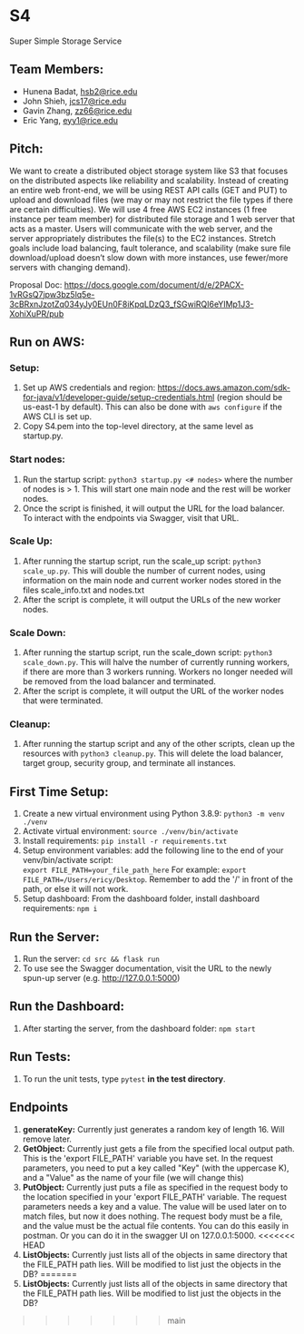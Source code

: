 # S4

Super Simple Storage Service

## Team Members:

- Hunena Badat, hsb2@rice.edu
- John Shieh, jcs17@rice.edu
- Gavin Zhang, zz66@rice.edu
- Eric Yang, eyy1@rice.edu

## Pitch:

We want to create a distributed object storage system like S3 that focuses on the distributed aspects like reliability and scalability. Instead of creating an entire web front-end, we will be using REST API calls (GET and PUT) to upload and download files (we may or may not restrict the file types if there are certain difficulties). We will use 4 free AWS EC2 instances (1 free instance per team member) for distributed file storage and 1 web server that acts as a master. Users will communicate with the web server, and the server appropriately distributes the file(s) to the EC2 instances. Stretch goals include load balancing, fault tolerance, and scalability (make sure file download/upload doesn’t slow down with more instances, use fewer/more servers with changing demand).

Proposal Doc: https://docs.google.com/document/d/e/2PACX-1vRGsQ7jpw3bz5lq5e-3cBRxnJzotZq034yJy0EUn0F8iKpqLDzQ3_fSGwiRQI6eYIMp1J3-XohiXuPR/pub

## Run on AWS:
### Setup:
1. Set up AWS credentials and region: https://docs.aws.amazon.com/sdk-for-java/v1/developer-guide/setup-credentials.html (region should be us-east-1 by default). This can also be done with `aws configure` if the AWS CLI is set up.
2. Copy S4.pem into the top-level directory, at the same level as startup.py.
### Start nodes:
1. Run the startup script: `python3 startup.py <# nodes>` where the number of nodes is > 1. This will start one main node and the rest will be worker nodes.
2. Once the script is finished, it will output the URL for the load balancer. To interact with the endpoints via Swagger, visit that URL.
### Scale Up:
1. After running the startup script, run the scale_up script: `python3 scale_up.py`. This will double the number of current nodes, using information on the main node and current worker nodes stored in the files scale_info.txt and nodes.txt
2. After the script is complete, it will output the URLs of the new worker nodes.
### Scale Down:
1. After running the startup script, run the scale_down script: `python3 scale_down.py`. This will halve the number of currently running workers, if there are more than 3 workers running. Workers no longer needed will be removed from the load balancer and terminated.
2. After the script is complete, it will output the URL of the worker nodes that were terminated.
### Cleanup:
1. After running the startup script and any of the other scripts, clean up the resources with `python3 cleanup.py`. This will delete the load balancer, target group, security group, and terminate all instances.

## First Time Setup:

1. Create a new virtual environment using Python 3.8.9:
   `python3 -m venv ./venv`
2. Activate virtual environment:
   `source ./venv/bin/activate`
3. Install requirements:
   `pip install -r requirements.txt`
4. Setup environment variables:
   add the following line to the end of your venv/bin/activate script: <br>
   `export FILE_PATH=your_file_path_here`
   For example:
   `export FILE_PATH=/Users/ericy/Desktop`. Remember to add the '/' in front of the path, or else it will not work.
5. Setup dashboard:
   From the dashboard folder, install dashboard requirements:
   `npm i`

## Run the Server:

1. Run the server: `cd src && flask run`
2. To use see the Swagger documentation, visit the URL to the newly spun-up server (e.g. http://127.0.0.1:5000)

## Run the Dashboard:

1. After starting the server, from the dashboard folder:
   `npm start`

## Run Tests:

1. To run the unit tests, type `pytest` **in the test directory**.

## Endpoints

1. **generateKey:** Currently just generates a random key of length 16. Will remove later.
2. **GetObject:** Currently just gets a file from the specified local output path. This is the
   'export FILE_PATH' variable you have set. In the request parameters, you need to put a key called "Key" (with the uppercase K), and a "Value" as the name of your file (we will change this)
3. **PutObject:** Currently just puts a file as specified in the request body to the location specified in your 'export FILE_PATH' variable. The request parameters needs a key and a value. The value will be used later on to match files, but now it does nothing. The request body must be a file, and the value must be the actual file contents. You can do this easily in postman. Or you can do it in the swagger UI on 127.0.0.1:5000.
<<<<<<< HEAD
4. **ListObjects:** Currently just lists all of the objects in same directory that the FILE_PATH path lies. Will be modified to list just the objects in the DB?
=======
4. **ListObjects:** Currently just lists all of the objects in same directory that the FILE_PATH path lies. Will be modified to list just the objects in the DB? 
>>>>>>> main
